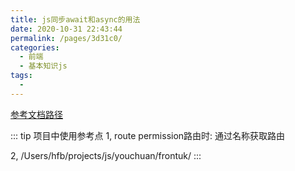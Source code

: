```yaml
---
title: js同步await和async的用法
date: 2020-10-31 22:43:44
permalink: /pages/3d31c0/
categories:
  - 前端
  - 基本知识js
tags:
  - 
---
```



[参考文档路径](https://www.cnblogs.com/bear-blogs/p/10423759.html)




::: tip 项目中使用参考点
1, route permission路由时: 通过名称获取路由

2, /Users/hfb/projects/js/youchuan/frontuk/
:::

